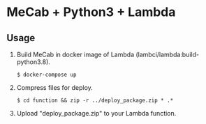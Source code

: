 # MeCab + Python3 + Lambda
## Usage
1. Build MeCab in docker image of Lambda (lambci/lambda:build-python3.8).
    ```
    $ docker-compose up
    ```
2. Compress files for deploy.
    ```
    $ cd function && zip -r ../deploy_package.zip * .* 
    ```
3. Upload "deploy_package.zip" to your Lambda function.